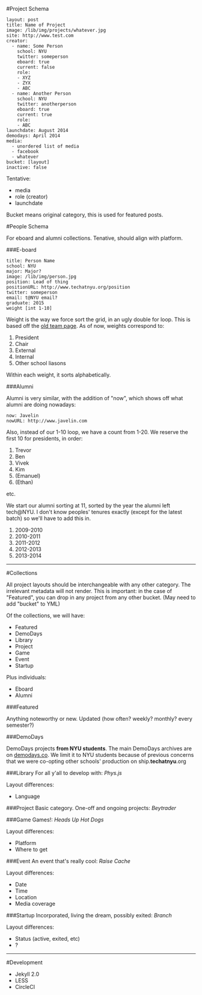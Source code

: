 #Project Schema

	layout: post
	title: Name of Project
	image: /lib/img/projects/whatever.jpg
	site: http://www.test.com
	creator:
	  - name: Some Person
	    school: NYU
	    twitter: someperson
	    eboard: true
	    current: false
		role:
		- XYZ
		- ZYX
		- ABC
	  - name: Another Person
	    school: NYU
		twitter: anotherperson
		eboard: true
		current: true
		role:
		- ABC
	launchdate: August 2014
	demodays: April 2014
	media:
	  - unordered list of media
	  - facebook
	  - whatever
	bucket: [layout]
	inactive: false


Tentative:

- media
- role (creator)
- launchdate

Bucket means original category, this is used for featured posts.

#People Schema

For eboard and alumni collections. Tenative, should align with platform.

###E-board

	title: Person Name
	school: NYU
	major: Major?
	image: /lib/img/person.jpg
	position: Lead of thing
	positionURL: http://www.techatnyu.org/position
	twitter: someperson
	email: t@NYU email?
	graduate: 2015
	weight [int 1-10]

Weight is the way we force sort the grid, in an ugly double for loop. This is based off the [old team page](https://tech-nyu.squarespace.com/team/). As of now, weights correspond to:

1. President
2. Chair
3. External
4. Internal
5. Other school liasons

Within each weight, it sorts alphabetically.

###Alumni

Alumni is very similar, with the addition of "now", which shows off what alumni are doing nowadays:

	now: Javelin
	nowURL: http://www.javelin.com

Also, instead of our 1-10 loop, we have a count from 1-20. We reserve the first 10 for presidents, in order:

1. Trevor
2. Ben
3. Vivek
4. Kim
5. (Emanuel)
6. (Ethan)

etc.

We start our alumni sorting at 11, sorted by the year the alumni left tech@NYU. I don't know peoples' tenures exactly (except for the latest batch) so we'll have to add this in.

1. 2009-2010
2. 2010-2011
3. 2011-2012
4. 2012-2013
5. 2013-2014

----

#Collections

All project layouts should be interchangeable with any other category. The irrelevant metadata will not render. This is important: in the case of "Featured", you can drop in any project from any other bucket. (May need to add "bucket" to YML)

Of the collections, we will have:

- Featured
- DemoDays
- Library
- Project
- Game
- Event
- Startup

Plus individuals:

- Eboard
- Alumni

###Featured

Anything noteworthy or new. Updated (how often? weekly? monthly? every semester?)

###DemoDays

DemoDays projects **from NYU students**. The main DemoDays archives are on [demodays.co](http://demodays.co/archives). We limit it to NYU students because of previous concerns that we were co-opting other schools' production on ship.**techatnyu**.org

###Library
For all y'all to develop with: *Phys.js*

Layout differences:

- Language

###Project
Basic category. One-off and ongoing projects: *Beytrader*

###Game
Games!: *Heads Up Hot Dogs*

Layout differences:

- Platform
- Where to get

###Event
An event that's really cool: *Raise Cache*

Layout differences:

- Date
- Time
- Location
- Media coverage

###Startup
Incorporated, living the dream, possibly exited: *Branch*

Layout differences:

- Status (active, exited, etc)
- ?

----

#Development

- Jekyll 2.0
- LESS
- CircleCI
